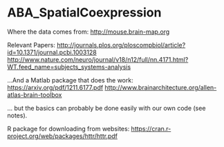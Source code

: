 # ABA_SpatialCoexpression

Where the data comes from:
http://mouse.brain-map.org

Relevant Papers:
http://journals.plos.org/ploscompbiol/article?id=10.1371/journal.pcbi.1003128
http://www.nature.com/neuro/journal/v18/n12/full/nn.4171.html?WT.feed_name=subjects_systems-analysis

...And a Matlab package that does the work:
https://arxiv.org/pdf/1211.6177.pdf
http://www.brainarchitecture.org/allen-atlas-brain-toolbox

... but the basics can probably be done easily with our own code (see notes).

R package for downloading from websites:
https://cran.r-project.org/web/packages/httr/httr.pdf

